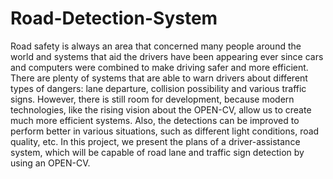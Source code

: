 # Road-Detection-System
Road safety is always an area that concerned many people around the world and systems that aid the drivers have been appearing ever since cars and computers were combined to make driving safer and more efficient. There are plenty of systems that are able to warn drivers about different types of dangers: lane departure, collision possibility and various traffic signs. However, there is still room for development, because modern technologies, like the rising vision about the OPEN-CV, allow us to create much more efficient systems. Also, the detections can be improved to perform better in various situations, such as different light conditions, road quality, etc. In this project, we present the plans of a driver-assistance system, which will be capable of road lane and traffic sign detection by using an OPEN-CV.
